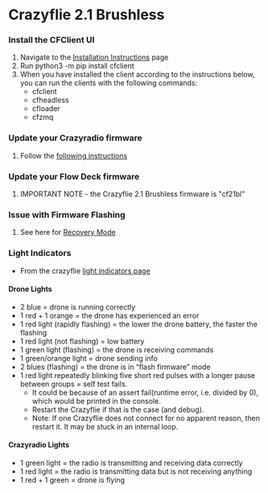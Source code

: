 # Crazyflie 2.1 Brushless

### Install the CFClient UI
1. Navigate to the [Installation Instructions](https://www.bitcraze.io/documentation/repository/crazyflie-clients-python/master/installation/install/) page
2. Run python3 -m pip install cfclient
3. When you have installed the client according to the instructions below, you can run the clients with the following commands:
    * cfclient
    * cfheadless
    * cfloader
    * cfzmq

### Update your Crazyradio firmware
1. Follow the [following instructions](https://www.bitcraze.io/documentation/tutorials/getting-started-with-crazyradio-2-0/)

### Update your Flow Deck firmware
1. IMPORTANT NOTE - the Crazyflie 2.1 Brushless firmware is "cf21bl"

### Issue with Firmware Flashing
1. See here for [Recovery Mode](https://www.bitcraze.io/documentation/repository/crazyflie-clients-python/master/userguides/recovery-mode/)

### Light Indicators
* From the crazyflie [light indicators page](https://crazyflie-docs.readthedocs.io/en/latest/getting_started/light_indicators.html)

#### Drone Lights
* 2 blue = drone is running correctly
* 1 red + 1 orange = the drone has experienced an error
* 1 red light (rapidly flashing) = the lower the drone battery, the faster the flashing 
* 1 red light (not flashing) = low battery
* 1 green light (flashing) = the drone is receiving commands
* 1 green/orange light = drone sending info
* 2 blues (flashing) = the drone is in “flash firmware” mode
* 1 red light repeatedly blinking five short red pulses with a longer pause between groups = self test fails. 
    * It could be because of an assert fail(runtime error, i.e. divided by 0), which would be printed in the console. 
    * Restart the Crazyflie if that is the case (and debug).
    * Note: If one Crazyflie does not connect for no apparent reason, then restart it. It may be stuck in an internal loop.

#### Crazyradio Lights
* 1 green light = the radio is transmitting and receiving data correctly
* 1 red light = the radio is transmitting data but is not receiving anything
* 1 red + 1 green = drone is flying
